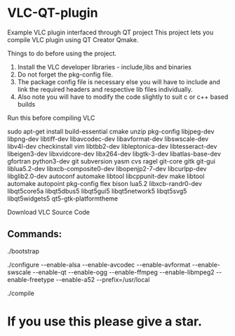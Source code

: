 # VLC-QT-plugin
Example VLC plugin interfaced through QT project
This project lets you compile VLC plugin using QT Creator Qmake.

Things to do before using the project.
1. Install the VLC developer libraries - include,libs and binaries
2. Do not forget the pkg-config file.
3. The package config file is necessary else you will have to include and link the required headers and respective lib files individually.
4. Also note you will have to modify the code slightly to suit c or c++ based builds

Run this before compiling VLC

sudo apt-get install build-essential cmake unzip pkg-config libjpeg-dev libpng-dev libtiff-dev libavcodec-dev libavformat-dev libswscale-dev libv4l-dev checkinstall vim libtbb2-dev libleptonica-dev libtesseract-dev libeigen3-dev libxvidcore-dev libx264-dev libgtk-3-dev libatlas-base-dev gfortran python3-dev git subversion yasm cvs ragel git-core gitk git-gui liblua5.2-dev libxcb-composite0-dev libopenjp2-7-dev libcurlpp-dev libglib2.0-dev autoconf automake libtool libcppunit-dev make libtool automake autopoint pkg-config flex bison lua5.2 libxcb-randr0-dev libqt5core5a libqt5dbus5 libqt5gui5 libqt5network5 libqt5svg5 libqt5widgets5 qt5-gtk-platformtheme

Download VLC Source Code

## Commands: 

./bootstrap

./configure --enable-alsa --enable-avcodec --enable-avformat --enable-swscale --enable-qt --enable-ogg --enable-ffmpeg --enable-libmpeg2 --enable-freetype --enable-a52 --prefix=/usr/local

./compile


# If you use this please give a star.
